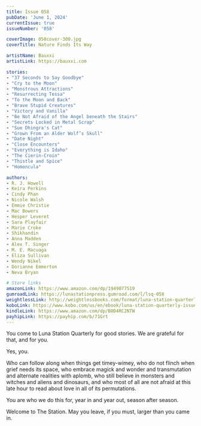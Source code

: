 ```yaml
---
title: Issue 058
pubDate: 'June 1, 2024'
currentIssue: true
issueNumber: '058'

coverImage: 058cover-300.jpg
coverTitle: Nature Finds Its Way

artistName: Bauxxi 
artistLink: https://bauxxi.com

stories: 
- "37 Seconds to Say Goodbye"
- "Cry to the Moon"
- "Monstrous Attractions"
- "Resurrecting Tessa"
- "To the Moon and Back"
- "Brave Stupid Creatures"
- "Victory and Vanilla"
- "Be Not Afraid of the Angel beneath the Stairs"
- "Secrets Locked in Metal Scrap"
- "Sue Dhingra's Cat"
- "Grown From an Alder Wolf’s Skull"
- "Date Night"
- "Close Encounters"
- "Everything is Idaho"
- "The Cierin-Croin"
- "Thistle and Spice"
- "Homoncula"

authors: 
- R. J. Howell
- Keira Perkins
- Cindy Phan
- Nicole Walsh
- Emmie Christie
- Mac Bowers
- Hesper Leveret
- Sara Playfair
- Marie Croke
- Shikhandin
- Anna Madden
- Alex T. Singer
- M. E. Macuaga
- Eliza Sullivan
- Wendy Nikel
- Dorianne Emmerton
- Neva Bryan

# Store links
amazonLink: https://www.amazon.com/dp/1949077519
gumroadLink: https://lunastationpress.gumroad.com/l/lsq-058
weightlessLink: http://weightlessbooks.com/format/luna-station-quarterly-issue-58
koboLink: https://www.kobo.com/us/en/ebook/luna-station-quarterly-issue-058
kindleLink: https://www.amazon.com/dp/B0D4RC2NTW
payhipLink: https://payhip.com/b/71Grt
---
```

You come to Luna Station Quarterly for good stories. We are grateful for that, and for you.

Yes, you.

Who can follow along when things get timey-wimey, who do not flinch when grief needs its space, who embrace magick and wonder and transmutation and alternate realities with aplomb, who still believe in monsters and witches and aliens and dinosaurs, and who most of all are not afraid at this late hour to read about love in all of its permutations.

You are who we do this for, year in and year out, season after season.

Welcome to The Station. May you leave, if you must, larger than you came in.